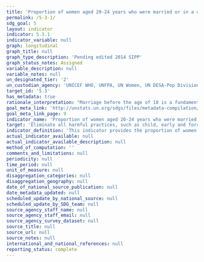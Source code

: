 ```yaml
---
title: 'Proportion of women aged 20-24 years who were married or in a union before age 15 and before age 18'
permalink: /5-3-1/
sdg_goal: 5
layout: indicator
indicator: 5.3.1
indicator_variable: null
graph: longitudinal
graph_title: null
graph_type_description: 'Pending edited 2014 SIPP'
graph_status_notes: Assigned
variable_description: null
variable_notes: null
un_designated_tier: '2'
un_custodian_agency: 'UNICEF WHO, UNFPA, UN Women, UN DESA-Pop Division'
target_id: '5.3'
has_metadata: true
rationale_interpretation: "Marriage before the age of 18 is a fundamental violation of human rights. Child marriage often compromises a girl's development by resulting in early pregnancy and social isolation, interrupting her schooling, limiting her opportunities for career and vocational advancement and placing her at increased risk of intimate partner violence. In many cultures, girls reaching puberty are expected to assume gender roles associated with womanhood. These include entering a union and becoming a mother. \nThe issue of child marriage is addressed in a number of international conventions and agreements: The Convention on the Elimination of All Forms of Discrimination against Women (Article 16); Universal Declaration of Human Rights; Convention on Consent to Marriage, Minimum Age for Marriage and Registration of Marriages; African Charter on the Rights and Welfare of the Child; and the Protocol to the African Charter on Human and People's Rights on the Rights of Women in Africa. Although marriage is not mentioned directly in the Convention on the Rights of the Child, child marriage is linked to other rights ' such as the right to freedom of expression, the right to protection from all forms of abuse, and the right to be protected from harmful traditional practices."
goal_meta_link: 'http://unstats.un.org/sdgs/files/metadata-compilation/Metadata-Goal-5.pdf'
goal_meta_link_page: 9
indicator_name: 'Proportion of women aged 20-24 years who were married or in a union before age 15 and before age 18'
target: 'Eliminate all harmful practices, such as child, early and forced marriage and female genital mutilation.'
indicator_definition: 'This indicator provides the proportion of women aged 20 to 24 years who were first married or in union by age 18. It is calculated by dividing the number of women aged 20-24 who were first married or in union by age 18 by the total number of women aged 20-24 in the population.'
actual_indicator_available: null
actual_indicator_available_description: null
method_of_computation: ''
comments_and_limitations: null
periodicity: null
time_period: null
unit_of_measure: null
disaggregation_categories: null
disaggregation_geography: null
date_of_national_source_publication: null
date_metadata_updated: null
scheduled_update_by_national_source: null
scheduled_update_by_SDG_team: null
source_agency_staff_name: null
source_agency_staff_email: null
source_agency_survey_dataset: null
source_title: null
source_url: null
source_notes: null
international_and_national_references: null
reporting_status: complete
---
```

